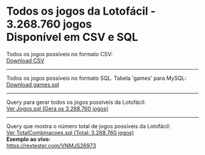 # Todos os jogos da Lotofácil - 3.268.760 jogos<br>Disponível em CSV e SQL

Todos os jogos possíveis no formato CSV:<br>
<a href="https://github.com/gugacwb/lotofacil/raw/main/games_csv.zip">Download CSV</a>

<hr>

Todos os jogos possíveis no formato SQL. Tabela 'games' para MySQL:<br>
<a href="https://github.com/gugacwb/lotofacil/raw/main/games_sql.zip">Download games.sql</a>

<hr>

Query para gerar todos os jogos possíveis da Lotofácil:<br>
<a href="https://github.com/gugacwb/lotofacil/blob/main/Jogos.sql">Ver Jogos.sql (Gera os 3.268.760 jogos)</a>

<hr>

Query que mostra o número total de jogos possíveis da Lotofácil:<br>
<a href="https://github.com/gugacwb/lotofacil/blob/main/TotalCombinacoes.sql">Ver TotalCombinacoes.sql (Total: 3.268.760 jogos)</a>
<br>
<strong>Exemplo ao vivo:</strong><br>
https://rextester.com/VNMJS26973
